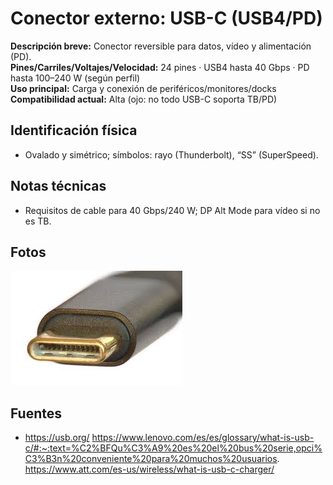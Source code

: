 
# Conector externo: USB-C (USB4/PD)

**Descripción breve:** Conector reversible para datos, vídeo y alimentación (PD).  
**Pines/Carriles/Voltajes/Velocidad:** 24 pines · USB4 hasta 40 Gbps · PD hasta 100–240 W (según perfil)  
**Uso principal:** Carga y conexión de periféricos/monitores/docks  
**Compatibilidad actual:** Alta (ojo: no todo USB-C soporta TB/PD)

## Identificación física
- Ovalado y simétrico; símbolos: rayo (Thunderbolt), “SS” (SuperSpeed).

## Notas técnicas
- Requisitos de cable para 40 Gbps/240 W; DP Alt Mode para vídeo si no es TB.

## Fotos
![USB-C](../../../assets/img/20-conectores_externos/usbc.jpg "USB-C")

## Fuentes
- https://usb.org/
https://www.lenovo.com/es/es/glossary/what-is-usb-c/#:~:text=%C2%BFQu%C3%A9%20es%20el%20bus%20serie,opci%C3%B3n%20conveniente%20para%20muchos%20usuarios.
https://www.att.com/es-us/wireless/what-is-usb-c-charger/
